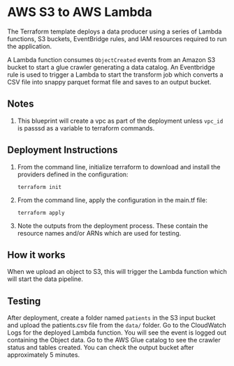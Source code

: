 # AWS S3 to AWS Lambda

The Terraform template deploys a data producer using a series of Lambda functions, S3 buckets, EventBridge rules, and IAM resources required to run the application. 

A Lambda function consumes `ObjectCreated` events from an Amazon S3 bucket to start a glue crawler generating a data catalog.  An Eventbridge rule is used to trigger a Lambda to start the transform job which converts a CSV file into snappy parquet format file and saves to an output bucket.

## Notes

1.  This blueprint will create a vpc as part of the deployment unless `vpc_id` is passsd as a variable to terraform commands.

## Deployment Instructions

1. From the command line, initialize terraform to download and install the providers defined in the configuration:
    ```
    terraform init
    ```
1. From the command line, apply the configuration in the main.tf file:
    ```
    terraform apply
    ```
1. Note the outputs from the deployment process. These contain the resource names and/or ARNs which are used for testing.

## How it works

When we upload an object to S3, this will trigger the Lambda function which will start the data pipeline.

## Testing

After deployment, create a folder named `patients` in the S3 input bucket and upload the patients.csv file from the `data/` folder. Go to the CloudWatch Logs for the deployed Lambda function. You will see the event is logged out containing the Object data.  Go to the AWS Glue catalog to see the crawler status and tables created.  You can check the output bucket after approximately 5 minutes.


